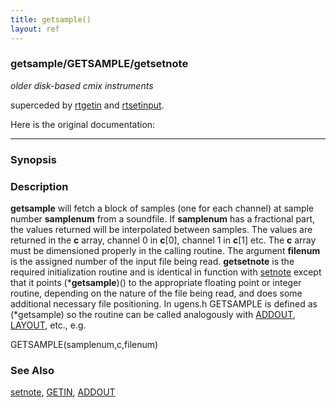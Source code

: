 ```yaml
---
title: getsample()
layout: ref
---
```


### getsample/GETSAMPLE/getsetnote

*older disk-based cmix instruments*

superceded by [rtgetin](rtgetin.html) and
[rtsetinput](rtsetinput.html).  
  
Here is the original documentation:

-----

### Synopsis

### Description

**getsample** will fetch a block of samples (one for each channel) at
sample number **samplenum** from a soundfile. If **samplenum** has a
fractional part, the values returned will be interpolated between
samples. The values are returned in the **c** array, channel 0 in
**c**\[0\], channel 1 in **c**\[1\] etc. The **c** array must be
dimensioned properly in the calling routine. The argument **filenum** is
the assigned number of the input file being read. **getsetnote** is the
required initialization routine and is identical in function with
[setnote](setnote.html) except that it points (\***getsample**)() to the
appropriate floating point or integer routine, depending on the nature
of the file being read, and does some additional necessary file
positioning. In ugens.h GETSAMPLE is defined as (\*getsample) so the
routine can be called analogously with [ADDOUT](ADDOUT.html),
[LAYOUT](LAYOUT.html), etc., e.g.

GETSAMPLE(samplenum,c,filenum)

### See Also

[setnote](setnote.html), [GETIN](GETIN.html), [ADDOUT](ADDOUT.html)
